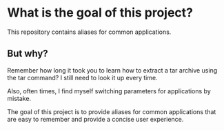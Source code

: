 # What is the goal of this project?

This repository contains aliases for common applications.

## But why?

Remember how long it took you to learn how to extract a tar archive using the tar command?
I still need to look it up every time.

Also, often times, I find myself switching parameters for applications by mistake.

The goal of this project is to provide aliases for common applications that are easy to remember and provide a concise
user experience.

